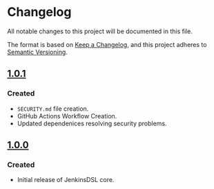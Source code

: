 
# Changelog
All notable changes to this project will be documented in this file.

The format is based on [Keep a Changelog](https://keepachangelog.com/en/1.0.0/), and this project adheres to [Semantic Versioning](https://semver.org/spec/v2.0.0.html).

## [1.0.1]
### Created
- `SECURITY.md` file creation.
- GitHub Actions Workflow Creation. 
- Updated dependenices resolving security problems. 

## [1.0.0]
### Created
- Initial release of JenkinsDSL core.

[1.0.1]: https://github.com/EliLillyCo/CIRR_JenkinsPipelineLibraries/releases/v1.0.1...v1.0.0
[1.0.0]: https://github.com/EliLillyCo/CIRR_JenkinsPipelineLibraries/releases/v1.0.0

